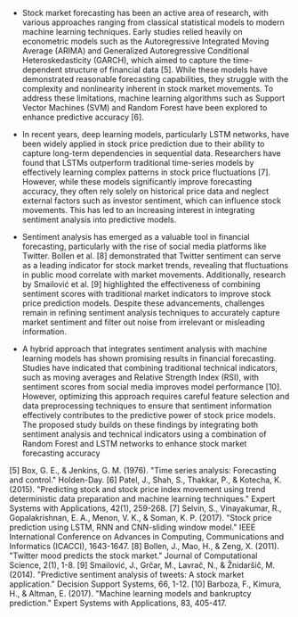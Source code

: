 - Stock market forecasting has been an active area of research, with various approaches ranging from classical statistical models to modern machine learning techniques. Early studies relied heavily on econometric models such as the Autoregressive Integrated Moving Average (ARIMA) and Generalized Autoregressive Conditional Heteroskedasticity (GARCH), which aimed to capture the time-dependent structure of financial data [5]. While these models have demonstrated reasonable forecasting capabilities, they struggle with the complexity and nonlinearity inherent in stock market movements. To address these limitations, machine learning algorithms such as Support Vector Machines (SVM) and Random Forest have been explored to enhance predictive accuracy [6].

- In recent years, deep learning models, particularly LSTM networks, have been widely applied in stock price prediction due to their ability to capture long-term dependencies in sequential data. Researchers have found that LSTMs outperform traditional time-series models by effectively learning complex patterns in stock price fluctuations [7]. However, while these models significantly improve forecasting accuracy, they often rely solely on historical price data and neglect external factors such as investor sentiment, which can influence stock movements. This has led to an increasing interest in integrating sentiment analysis into predictive models.

- Sentiment analysis has emerged as a valuable tool in financial forecasting, particularly with the rise of social media platforms like Twitter. Bollen et al. [8] demonstrated that Twitter sentiment can serve as a leading indicator for stock market trends, revealing that fluctuations in public mood correlate with market movements. Additionally, research by Smailović et al. [9] highlighted the effectiveness of combining sentiment scores with traditional market indicators to improve stock price prediction models. Despite these advancements, challenges remain in refining sentiment analysis techniques to accurately capture market sentiment and filter out noise from irrelevant or misleading information.

- A hybrid approach that integrates sentiment analysis with machine learning models has shown promising results in financial forecasting. Studies have indicated that combining traditional technical indicators, such as moving averages and Relative Strength Index (RSI), with sentiment scores from social media improves model performance [10]. However, optimizing this approach requires careful feature selection and data preprocessing techniques to ensure that sentiment information effectively contributes to the predictive power of stock price models. The proposed study builds on these findings by integrating both sentiment analysis and technical indicators using a combination of Random Forest and LSTM networks to enhance stock market forecasting accuracy

[5] Box, G. E., & Jenkins, G. M. (1976). "Time series analysis: Forecasting and control." Holden-Day.
[6] Patel, J., Shah, S., Thakkar, P., & Kotecha, K. (2015). "Predicting stock and stock price index movement using trend deterministic data preparation and machine learning techniques." Expert Systems with Applications, 42(1), 259-268.
[7] Selvin, S., Vinayakumar, R., Gopalakrishnan, E. A., Menon, V. K., & Soman, K. P. (2017). "Stock price prediction using LSTM, RNN and CNN-sliding window model." IEEE International Conference on Advances in Computing, Communications and Informatics (ICACCI), 1643-1647.
[8] Bollen, J., Mao, H., & Zeng, X. (2011). "Twitter mood predicts the stock market." Journal of Computational Science, 2(1), 1-8.
[9] Smailović, J., Grčar, M., Lavrač, N., & Žnidaršič, M. (2014). "Predictive sentiment analysis of tweets: A stock market application." Decision Support Systems, 66, 1-12.
[10] Barboza, F., Kimura, H., & Altman, E. (2017). "Machine learning models and bankruptcy prediction." Expert Systems with Applications, 83, 405-417.
